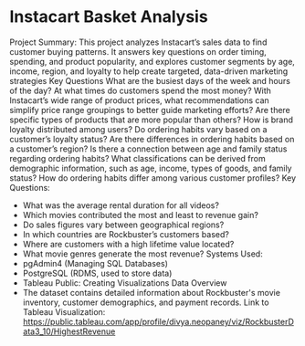 # Instacart Basket Analysis
 Project Summary: 
This project analyzes Instacart’s sales data to find customer buying patterns. It answers key questions on order timing, spending, and product popularity, and explores customer segments by age, income, region, and loyalty to help create targeted, data-driven marketing strategies
Key Questions
What are the busiest days of the week and hours of the day?
At what times do customers spend the most money?
With Instacart’s wide range of product prices, what recommendations can simplify price range groupings to better guide marketing efforts?
Are there specific types of products that are more popular than others?
How is brand loyalty distributed among users?
Do ordering habits vary based on a customer’s loyalty status?
Are there differences in ordering habits based on a customer’s region?
Is there a connection between age and family status regarding ordering habits?
What classifications can be derived from demographic information, such as age, income, types of goods, and family status?
How do ordering habits differ among various customer profiles?
Key Questions: 
- What was the average rental duration for all videos?
- Which movies contributed the most and least to revenue gain?
- Do sales figures vary between geographical regions?
- In which countries are Rockbuster’s customers based?
-  Where are customers with a high lifetime value located?
-   What movie genres generate the most revenue?
Systems Used:
- pgAdmin4 (Managing SQL Databases)
- PostgreSQL (RDMS, used to store data)
- Tableau Public: Creating Visualizations
Data Overview
- The dataset contains detailed information about Rockbuster's movie inventory, customer demographics, and payment records.
Link to Tableau Visualization: https://public.tableau.com/app/profile/divya.neopaney/viz/RockbusterData3_10/HighestRevenue
